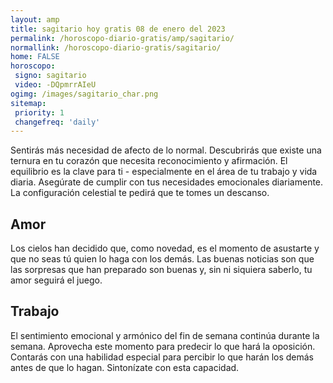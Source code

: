 ```yaml
---
layout: amp
title: sagitario hoy gratis 08 de enero del 2023 
permalink: /horoscopo-diario-gratis/amp/sagitario/
normallink: /horoscopo-diario-gratis/sagitario/
home: FALSE
horoscopo:
 signo: sagitario
 video: -DQpmrrAIeU
ogimg: /images/sagitario_char.png
sitemap:
 priority: 1
 changefreq: 'daily'
---
```



Sentirás más necesidad de afecto de lo normal. Descubrirás que existe una ternura en tu corazón que necesita reconocimiento y afirmación. El equilibrio es la clave para ti - especialmente en el área de tu trabajo y vida diaria. Asegúrate de cumplir con tus necesidades emocionales diariamente. La configuración celestial te pedirá que te tomes un descanso.

## Amor

Los cielos han decidido que, como novedad, es el momento de asustarte y que no seas tú quien lo haga con los demás. Las buenas noticias son que las sorpresas que han preparado son buenas y, sin ni siquiera saberlo, tu amor seguirá el juego.

## Trabajo

El sentimiento emocional y armónico del fin de semana continúa durante la semana. Aprovecha este momento para predecir lo que hará la oposición. Contarás con una habilidad especial para percibir lo que harán los demás antes de que lo hagan. Sintonízate con esta capacidad.